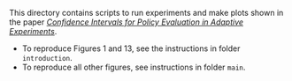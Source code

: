 This directory contains scripts to run experiments and make plots shown in the paper [_Confidence Intervals for Policy Evaluation in Adaptive Experiments_](https://arxiv.org/abs/1911.02768).

+ To reproduce Figures 1 and 13, see the instructions in folder `introduction`.
+ To reproduce all other figures, see instructions in folder `main`.



